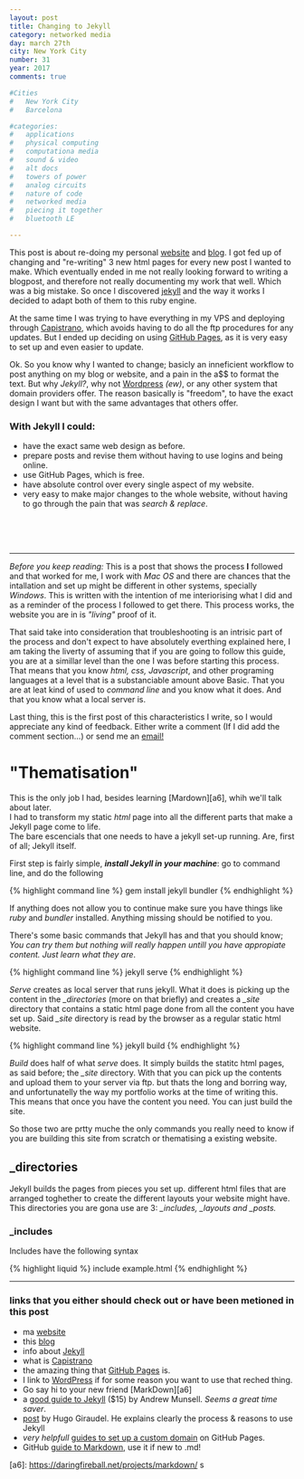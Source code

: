 ```yaml
---
layout: post
title: Changing to Jekyll
category: networked media
day: march 27th
city: New York City
number: 31
year: 2017
comments: true

#Cities
#	New York City
#	Barcelona

#categories:
#	applications
#	physical computing 
#	computationa media 
#	sound & video 
#	alt docs
#	towers of power 
#	analog circuits 
#	nature of code 
#	networked media
#	piecing it together
#	bluetooth LE

---
```


This post is about re-doing my personal [website][a1] and [blog][a2]. I got fed up of changing and "re-writing" 3 new html pages for every new post I wanted to make. Which eventually ended in me not really looking forward to writing a blogpost, and therefore not really documenting my work that well. Which was a big mistake. So once I discovered [jekyll][a3] and the way it works I decided to adapt both of them to this ruby engine.

At the same time I was trying to have everything in my VPS and deploying through [Capistrano][a4], which avoids having to do all the ftp procedures for any updates. But I ended up deciding on using [GitHub Pages][a5], as it is very easy to set up and even easier to update.

Ok. So you know why I wanted to change; basicly an inneficient workflow to post anything on my blog or website, and a pain in the a$$ to format the text. But why *Jekyll?*, why not [Wordpress](https://wordpress.com) *(ew)*, or any other system that domain providers offer. The reason basically is "freedom", to have the exact design I want but with the same advantages that others offer.

### With Jekyll I could: 
* have the exact same web design as before.
* prepare posts and revise them without having to use logins and being online.
* use GitHub Pages, which is free.
* have absolute control over every single aspect of my website.
* very easy to make major changes to the whole website, without having to go through the pain that was *search & replace*.
<br>
<br>
<br>

---

*Before you keep reading:* This is a post that shows the process **I** followed and that worked for me, I work with *Mac OS* and there are chances that the intallation and set up might be different in other systems, specially *Windows*. This is written with the intention of me interiorising what I did and as a reminder of the process I followed to get there. This process works, the website you are in is *"living"* proof of it. 

That said take into consideration that troubleshooting is an intrisic part of the process and don't expect to have absolutely everthing explained here, I am taking the liverty of assuming that if you are going to follow this guide, you are at a simillar level than the one I was before starting this process. That means that you know *html, css, Javascript*, and other programing languages at a level that is a substanciable amount above Basic. That you are at leat kind of used to *command line* and you know what it does. And that you know what a local server is.

Last thing, this is the first post of this characteristics I write, so I would appreciate any kind of feedback. Either write a comment (If I did add the comment section...) or send me an <a href="mailto:grau@nyu.edu?Subject='Sup!" target="_top">email!</a>

# "Thematisation"

This is the only job I had, besides learning [Mardown][a6], whih we'll talk about later.<br> I had to transform my static *html* page into all the different parts that make a Jekyll page come to life.
<br>The bare escencials that one needs to have a jekyll set-up running. Are, first of all; Jekyll itself.

First step is fairly simple, ***install Jekyll in your machine***: go to command line, and do the following

{% highlight  command line %}
gem install jekyll bundler
{% endhighlight %}

If anything does not allow you to continue make sure you have things like *ruby* and *bundler* installed. Anything missing should be notified to you.

There's some basic commands that Jekyll has and that you should know; <br> *You can try them but nothing will really happen untill you have appropiate content. Just learn what they are*.

{% highlight  command line %} jekyll serve {% endhighlight %}

*Serve* creates as local server that runs jekyll. What it does is picking up the content in the *_directories* (more on that briefly) and creates a *_site* directory that contains a static html page done from all the content you have set up. Said *_site* directory is read by the browser as a regular static html website.

{% highlight  command line %} jekyll build {% endhighlight %}

*Build* does half of what *serve* does. It simply builds the statitc html pages, as said before; the *_site* directory. With that you can pick up the contents and upload them to your server via ftp. but thats the long and borring way, and unfortunatelly the way my portfolio works at the time of writing this. This means that once you have the content you need. You can just build the site.

So those two are prtty muche the only commands you really need to know if you are building this site from scratch or thematising a existing website.

## _directories

Jekyll builds the pages from pieces you set up. different html files that are arranged toghether to create the different layouts your website might have.
<br>This directories you are gona use are 3: *_includes, _layouts and _posts.*  

### _includes

Includes have the following syntax

{% highlight liquid %} include example.html {% endhighlight %}

---

### links that you either should check out or have been metioned in this post

* ma [website][a1]
* this [blog][a2]
* info about [Jekyll][a3]
* what is [Capistrano][a4]
* the amazing thing that [GitHub Pages][a5] is.
* I link to [WordPress](https://wordpress.com) if for some reason you want to use that reched thing.
* Go say hi to your new friend [MarkDown][a6]
* a [good guide to Jekyll](https://www.andrewmunsell.com/lesson/building-a-website-with-jekyll/) ($15) by Andrew Munsell. *Seems a great time saver*. 
* [post](http://hugogiraudel.com/2013/02/21/jekyll/) by Hugo Giraudel. He explains clearly the process & reasons to use Jekyll
* *very helpfull* [guides to set up a custom domain](https://help.github.com/articles/using-a-custom-domain-with-github-pages/) on GitHub Pages.
* GitHub [guide to Markdown](https://guides.github.com/features/mastering-markdown/), use it if new to .md!


[a1]: http://graupuche.info
[a2]: http://blog.graupuche.info
[a3]: http://jekyllrb.com
[a4]: http://capistranorb.com
[a5]: https://pages.github.com
[a6]: https://daringfireball.net/projects/markdown/ s